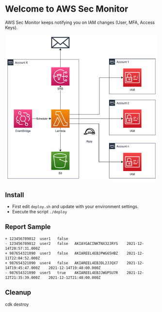 # Welcome to AWS Sec Monitor
AWS Sec Monitor keeps notifying you on IAM changes (User, MFA, Access Keys).

![Solution Blueprint](resources/blueprint.png)

## Install
* First edit `deploy.sh` and update with your environment settings.
* Execute the script `./deploy`

## Report Sample
```
+ 123456789012	user1	false
- 123456789012	user2	false	AKIAYGACINKTNX32JRYS	2021-12-14T20:57:31.000Z
+ 987654321090	user3	false	AKIAREEL4EBJPWG65HBZ	2021-12-11T22:04:52.000Z
+ 987654321090	user4	false	AKIAREEL4EBJDL2JJQX7	2021-12-14T19:45:47.000Z	2021-12-14T19:48:00.000Z
- 987654321090	user5	true	AKIAREEL4EBJJWUP5U7R	2021-12-12T21:35:39.000Z	2021-12-12T21:48:00.000Z
```

## Cleanup
cdk destroy
